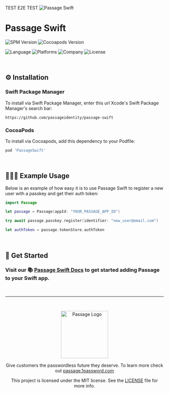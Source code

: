 TEST E2E TEST
![Passage Swift](https://storage.googleapis.com/passage-docs/passage-github-banner.png)

# Passage Swift

![SPM Version](https://img.shields.io/github/v/release/passageidentity/passage-swift?style=flat&label=Swift%20Package)
![Cocoapods Version](https://img.shields.io/github/v/release/passageidentity/passage-swift?style=flat&label=CocoaPods)

![Language](https://img.shields.io/badge/Swift-informational?style=flat&logo=swift&logoColor=white&color=FA7343)
![Platforms](https://img.shields.io/endpoint?url=https%3A%2F%2Fswiftpackageindex.com%2Fapi%2Fpackages%2Fpassage-swift%2Fpassage-swift%2Fbadge%3Ftype%3Dplatforms)
![Company](https://img.shields.io/badge/1Password-informational?style=flat&logo=1password&logoColor=white&color=3B66BC)
![License](https://img.shields.io/github/license/passageidentity/passage-swift.svg?style=flat)

 <br />

## ⚙️ Installation
### Swift Package Manager
To install via Swift Package Manager, enter this url Xcode's Swift Package Manager's search bar:
```
https://github.com/passageidentity/passage-swift
```

### CocoaPods
To install via Cocoapods, add this dependency to your Podfile:
``` ruby
pod 'PassageSwift'
```

 <br />

## 👩🏽‍💻 Example Usage
Below is an example of how easy it is to use Passage Swift to register a new user with a passkey and get their auth token:

``` swift
import Passage

let passage = Passage(appId: "YOUR_PASSAGE_APP_ID")

try await passage.passkey.register(identifier: "new_user@email.com")

let authToken = passage.tokenStore.authToken
```

 <br />

## 🚀 Get Started
### Visit our 📚 [Passage Swift Docs](https://docs.passage.id/complete/ios/add-passage) to get started adding Passage to your Swift app.
 <br />

---
<br />
<p align="center">
  <picture>
    <source media="(prefers-color-scheme: light)" srcset="https://storage.googleapis.com/passage-docs/logo-small-light.pngg" width="150">
    <source media="(prefers-color-scheme: dark)" srcset="https://storage.googleapis.com/passage-docs/logo-small-dark.png" width="150">
    <img alt="Passage Logo" src="https://storage.googleapis.com/passage-docs/logo-small-light.png" width="150">
  </picture>
</p>

<p align="center">Give customers the passwordless future they deserve. To learn more check out <a href="https://passage.1password.com">passage.1password.com</a></p>

<p align="center">This project is licensed under the MIT license. See the <a href="./LICENSE"> LICENSE</a> file for more info.</p>
